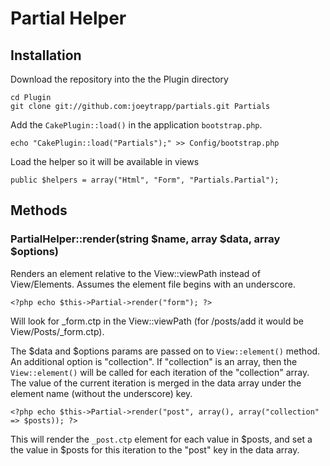 # Partial Helper

## Installation

Download the repository into the the Plugin directory

	cd Plugin
	git clone git://github.com:joeytrapp/partials.git Partials
	
Add the `CakePlugin::load()` in the application `bootstrap.php`.

	echo "CakePlugin::load("Partials");" >> Config/bootstrap.php

Load the helper so it will be available in views

	public $helpers = array("Html", "Form", "Partials.Partial");

## Methods

### PartialHelper::render(string $name, array $data, array $options)

Renders an element relative to the View::viewPath instead of View/Elements. Assumes the element file begins with an underscore.

	<?php echo $this->Partial->render("form"); ?>

Will look for \_form.ctp in the View::viewPath (for /posts/add it would be View/Posts/\_form.ctp).

The $data and $options params are passed on to `View::element()` method. An additional option is "collection". If "collection" is an array, then the `View::element()` will be called for each iteration of the "collection" array. The value of the current iteration is merged in the data array under the element name (without the underscore) key.

	<?php echo $this->Partial->render("post", array(), array("collection" => $posts)); ?>

This will render the `_post.ctp` element for each value in $posts, and set a the value in $posts for this iteration to the "post" key in the data array.